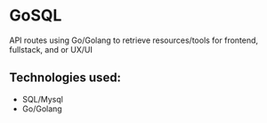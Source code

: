 # GoSQL
API routes using Go/Golang to retrieve resources/tools for frontend, fullstack, and or UX/UI

## Technologies used: 
* SQL/Mysql
* Go/Golang
